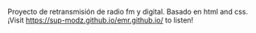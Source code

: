 Proyecto de retransmisión de radio fm y digital.
Basado en html and css.
¡Visit https://sup-modz.github.io/emr.github.io/ to listen!
